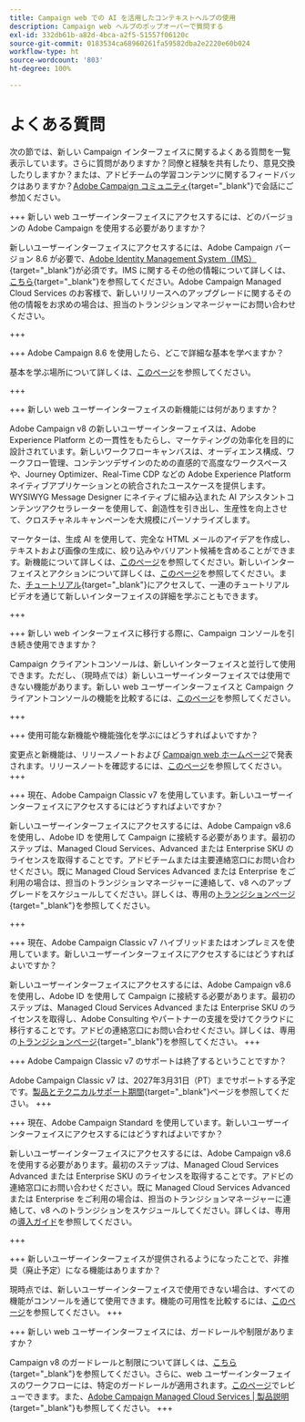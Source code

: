 ```yaml
---
title: Campaign web での AI を活用したコンテキストヘルプの使用
description: Campaign web ヘルプのポップオーバーで質問する
exl-id: 332db61b-a82d-4bca-a2f5-51557f06120c
source-git-commit: 0183534ca68960261fa59582dba2e2220e60b024
workflow-type: ht
source-wordcount: '803'
ht-degree: 100%

---
```


# よくある質問

次の節では、新しい Campaign インターフェイスに関するよくある質問を一覧表示しています。さらに質問がありますか？同僚と経験を共有したり、意見交換したりしますか？または、アドビチームの学習コンテンツに関するフィードバックはありますか？[Adobe Campaign コミュニティ](https://experienceleaguecommunities.adobe.com/t5/adobe-campaign-classic-v7/ct-p/adobe-campaign-classic-community?profile.language=ja){target="_blank"}で会話にご参加ください。


+++ 新しい web ユーザーインターフェイスにアクセスするには、どのバージョンの Adobe Campaign を使用する必要がありますか？

新しいユーザーインターフェイスにアクセスするには、Adobe Campaign バージョン 8.6 が必要で、[Adobe Identity Management System（IMS）](https://helpx.adobe.com/jp/enterprise/using/identity.html){target="_blank"}が必須です。IMS に関するその他の情報について詳しくは、[こちら](https://experienceleague.adobe.com/ja/docs/campaign/technotes-ac/tn-new/migrate-users-to-ims){target="_blank"}を参照してください。Adobe Campaign Managed Cloud Services のお客様で、新しいリリースへのアップグレードに関するその他の情報をお求めの場合は、担当のトランジションマネージャーにお問い合わせください。

+++

+++ Adobe Campaign 8.6 を使用したら、どこで詳細な基本を学べますか？

基本を学ぶ場所について詳しくは、[このページ](../get-started/get-started.md)を参照してください。

+++

+++ 新しい web ユーザーインターフェイスの新機能には何がありますか？

Adobe Campaign v8 の新しいユーザーインターフェイスは、Adobe Experience Platform との一貫性をもたらし、マーケティングの効率化を目的に設計されています。新しいワークフローキャンバスは、オーディエンス構成、ワークフロー管理、コンテンツデザインのための直感的で高度なワークスペースや、Journey Optimizer、Real-Time CDP などの Adobe Experience Platform ネイティブアプリケーションとの統合されたユースケースを提供します。WYSIWYG Message Designer にネイティブに組み込まれた AI アシスタントコンテンツアクセラレーターを使用して、創造性を引き出し、生産性を向上させて、クロスチャネルキャンペーンを大規模にパーソナライズします。

マーケターは、生成 AI を使用して、完全な HTML メールのアイデアを作成し、テキストおよび画像の生成に、絞り込みやバリアント候補を含めることができます。新機能について詳しくは、[このページ](../rn/whats-new.md)を参照してください。新しいインターフェイスとアクションについて詳しくは、[このページ](../get-started/user-interface.md)を参照してください。また、[チュートリアル](https://experienceleague.adobe.com/ja/docs/campaign-web-learn/tutorials/overview){target="_blank"}にアクセスして、一連のチュートリアルビデオを通じて新しいインターフェイスの詳細を学ぶこともできます。

+++

+++  新しい web インターフェイスに移行する際に、Campaign コンソールを引き続き使用できますか？

Campaign クライアントコンソールは、新しいインターフェイスと並行して使用できます。ただし、（現時点では）新しいユーザーインターフェイスでは使用できない機能があります。新しい web ユーザーインターフェイスと Campaign クライアントコンソールの機能を比較するには、[このページ](../get-started/capability-matrix.md)を参照してください。

+++

+++ 使用可能な新機能や機能強化を学ぶにはどうすればよいですか？

変更点と新機能は、リリースノートおよび [Campaign web ホームページ](../get-started/user-interface.md#user-interface-home)で発表されます。リリースノートを確認するには、[このページ](../rn/release-notes.md)を参照してください。
+++


+++  現在、Adobe Campaign Classic v7 を使用しています。新しいユーザーインターフェイスにアクセスするにはどうすればよいですか？

新しいユーザーインターフェイスにアクセスするには、Adobe Campaign v8.6 を使用し、Adobe ID を使用して Campaign に接続する必要があります。最初のステップは、Managed Cloud Services、Advanced または Enterprise SKU のライセンスを取得することです。アドビチームまたは主要連絡窓口にお問い合わせください。既に Managed Cloud Services Advanced または Enterprise をご利用の場合は、担当のトランジションマネージャーに連絡して、v8 へのアップグレードをスケジュールしてください。詳しくは、専用の[トランジションページ](https://experienceleague.adobe.com/ja/docs/campaign/campaign-v8/new/v7-to-v8){target="_blank"}を参照してください。

+++

+++  現在、Adobe Campaign Classic v7 ハイブリッドまたはオンプレミスを使用しています。新しいユーザーインターフェイスにアクセスするにはどうすればよいですか？

新しいユーザーインターフェイスにアクセスするには、Adobe Campaign v8.6 を使用し、Adobe ID を使用して Campaign に接続する必要があります。最初のステップは、Managed Cloud Services Advanced または Enterprise SKU のライセンスを取得し、Adobe Consulting やパートナーの支援を受けてクラウドに移行することです。アドビの連絡窓口にお問い合わせください。詳しくは、専用の[トランジションページ](https://experienceleague.adobe.com/ja/docs/campaign/campaign-v8/new/v7-to-v8){target="_blank"}を参照してください。
+++

+++ Adobe Campaign Classic v7 のサポートは終了するということですか？

Adobe Campaign Classic v7 は、2027年3月31日（PT）までサポートする予定です。[製品とテクニカルサポート期間](https://helpx.adobe.com/jp/support/programs/eol-matrix.html){target="_blank"}ページを参照してください。
+++

+++ 現在、Adobe Campaign Standard を使用しています。新しいユーザーインターフェイスにアクセスするにはどうすればよいですか？

新しいユーザーインターフェイスにアクセスするには、Adobe Campaign v8.6 を使用する必要があります。最初のステップは、Managed Cloud Services Advanced または Enterprise SKU のライセンスを取得することです。アドビの連絡窓口にお問い合わせください。既に Managed Cloud Services Advanced または Enterprise をご利用の場合は、担当のトランジションマネージャーに連絡して、v8 へのトランジションをスケジュールしてください。詳しくは、専用の[導入ガイド](../../adoption/home.md)を参照してください。

+++


+++ 新しいユーザーインターフェイスが提供されるようになったことで、非推奨（廃止予定）になる機能はありますか？

現時点では、新しいユーザーインターフェイスで使用できない場合は、すべての機能がコンソールを通じて使用できます。機能の可用性を比較するには、[このページ](../get-started/capability-matrix.md)を参照してください。
+++


+++ 新しい web ユーザーインターフェイスには、ガードレールや制限がありますか？

Campaign v8 のガードレールと制限について詳しくは、[こちら](https://experienceleague.adobe.com/ja/docs/campaign/campaign-v8/releases/ac-guardrails){target="_blank"}を参照してください。さらに、web ユーザーインターフェイスのワークフローには、特定のガードレールが適用されます。[このページ](../get-started/guardrails.md)でレビューできます。また、[Adobe Campaign Managed Cloud Services | 製品説明](https://helpx.adobe.com/jp/legal/product-descriptions/adobe-campaign-managed-cloud-services.html){target="_blank"}も参照してください。
+++
